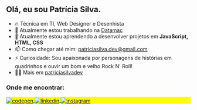 ## Olá, eu sou Patrícia Silva.


- 🔥 Técnica em TI, Web Designer e Desenhista
- 🔭 Atualmente estou trabalhando na [Datamac](https://www.datamac.com.br/index.html)
- 🌱 Atualmente estou aprendendo a desenvolver projetos em **JavaScript, HTML, CSS**
- 📫 Como chegar até mim: patriciasilva.dev@gmail.com
- ⚡ Curiosidade: Sou apaixonada por personagens de histórias em quadrinhos e ouvir um bom e velho Rock N' Roll!
- 👨‍💻 Mais em [patriciasilvadev](https://)


### Onde me encontrar:

<p align="left" style="background:yellow">
<a href="https://codepen.io/patricia-silva-dev" target="_blank">
  <img align="center" src="https://img.shields.io/badge/-patriciasilvadev-05122A?style=flat&logo=codepen" alt="codepen"/>
</a>
<a href="https://linkedin.com/in/patricia-silva-dev" target="_blank">
  <img align="center" src="https://img.shields.io/badge/-patriciasilvadev-05122A?style=flat&logo=linkedin" alt="linkedin"/>
</a>
<a href="https://instagram.com/patms_" target="_blank">
 <img align="center" src="https://img.shields.io/badge/-patms_-05122A?style=flat&logo=instagram" alt="instagram"/>
</a>
</p>
